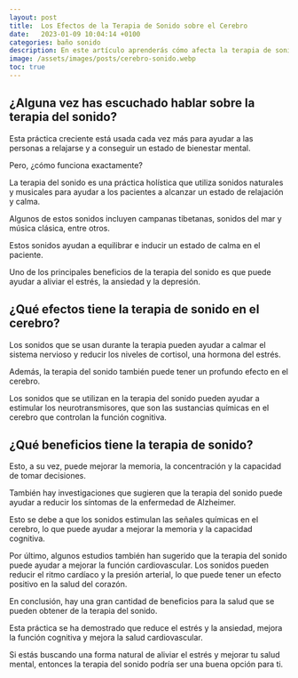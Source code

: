 ```yaml
---
layout: post
title:  Los Efectos de la Terapia de Sonido sobre el Cerebro
date:   2023-01-09 10:04:14 +0100
categories: baño sonido
description: En este artículo aprenderás cómo afecta la terapia de sonido al cerebro.
image: /assets/images/posts/cerebro-sonido.webp
toc: true
---
```


## __¿Alguna vez has escuchado hablar sobre la terapia del sonido?__

Esta práctica creciente está usada cada vez más para ayudar a las personas a relajarse y a conseguir un estado de bienestar mental. 

Pero, ¿cómo funciona exactamente? 

La terapia del sonido es una práctica holística que utiliza sonidos naturales y musicales para ayudar a los pacientes a alcanzar un estado de relajación y calma. 

Algunos de estos sonidos incluyen campanas tibetanas, sonidos del mar y música clásica, entre otros. 

Estos sonidos ayudan a equilibrar e inducir un estado de calma en el paciente. 

Uno de los principales beneficios de la terapia del sonido es que puede ayudar a aliviar el estrés, la ansiedad y la depresión. 

## __¿Qué efectos tiene la terapia de sonido en el cerebro?__

Los sonidos que se usan durante la terapia pueden ayudar a calmar el sistema nervioso y reducir los niveles de cortisol, una hormona del estrés. 

Además, la terapia del sonido también puede tener un profundo efecto en el cerebro. 

Los sonidos que se utilizan en la terapia del sonido pueden ayudar a estimular los neurotransmisores, que son las sustancias químicas en el cerebro que controlan la función cognitiva. 

## __¿Qué beneficios tiene la terapia de sonido?__

Esto, a su vez, puede mejorar la memoria, la concentración y la capacidad de tomar decisiones. 

También hay investigaciones que sugieren que la terapia del sonido puede ayudar a reducir los síntomas de la enfermedad de Alzheimer. 

Esto se debe a que los sonidos estimulan las señales químicas en el cerebro, lo que puede ayudar a mejorar la memoria y la capacidad cognitiva. 

Por último, algunos estudios también han sugerido que la terapia del sonido puede ayudar a mejorar la función cardiovascular. Los sonidos pueden reducir el ritmo cardíaco y la presión arterial, lo que puede tener un efecto positivo en la salud del corazón. 

En conclusión, hay una gran cantidad de beneficios para la salud que se pueden obtener de la terapia del sonido. 

Esta práctica se ha demostrado que reduce el estrés y la ansiedad, mejora la función cognitiva y mejora la salud cardiovascular. 

Si estás buscando una forma natural de aliviar el estrés y mejorar tu salud mental, entonces la terapia del sonido podría ser una buena opción para ti.
